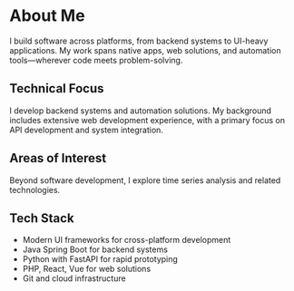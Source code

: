 <h1>About Me</h1>
<p>I build software across platforms, from backend systems to UI-heavy applications. My work spans native apps, web solutions, and automation tools—wherever code meets problem-solving.</p>

<h2>Technical Focus</h2>
<p>I develop backend systems and automation solutions. My background includes extensive web development experience, with a primary focus on API development and system integration.</p>

<h2>Areas of Interest</h2>
<p>Beyond software development, I explore time series analysis and related technologies.</p>

<h2>Tech Stack</h2>
<ul>
  <li>Modern UI frameworks for cross-platform development</li>
  <li>Java Spring Boot for backend systems</li>
  <li>Python with FastAPI for rapid prototyping</li>
  <li>PHP, React, Vue for web solutions</li>
  <li>Git and cloud infrastructure</li>
</ul>
